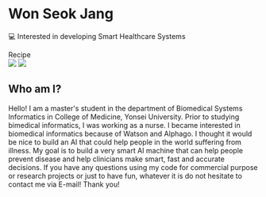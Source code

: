 # Won Seok Jang 
💻 Interested in developing Smart Healthcare Systems

Recipe
\
<img src="http://img.shields.io/badge/Python-3766AB?style=flat-square&logo=Python&logoColor=white">
<img src="https://img.shields.io/badge/r-%23276DC3.svg?style=for-the-badge&logo=r&logoColor=white">

## Who am I?
Hello! I am a master's student in the department of Biomedical Systems Informatics in College of Medicine, Yonsei University. Prior to studying bimedical informatics, I was working as a nurse. I became interested in biomedical informatics because of Watson and Alphago. I thought it would be nice to build an AI that could help people in the world suffering from illness. My goal is to build a very smart AI machine that can help people prevent disease and help clinicians make smart, fast and accurate decisions. If you have any questions using my code for commercial purpose or research projects or just to have fun, whatever it is do not hesitate to contact me via E-mail! Thank you!
